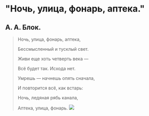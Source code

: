 # **"Ночь, улица, фонарь, аптека."**
## А. А. Блок.
> Ночь, улица, фонарь, аптека,
> 
> Бессмысленный и тусклый свет.
> 
> Живи еще хоть четверть века —
> 
> Всё будет так. Исхода нет.
> 
> Умрешь — начнешь опять сначала,
> 
> И повторится всё, как встарь:
> 
> Ночь, ледяная рябь канала,
> 
> Аптека, улица, фонарь.
![](https://avatars.mds.yandex.net/i?id=fe7bc1f6839b65a8b09e71bb8b97398a_l-11003961-images-thumbs&n=13)

